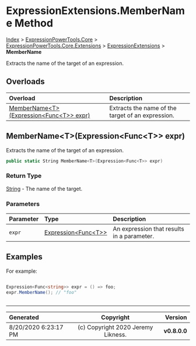 ﻿# ExpressionExtensions.MemberName Method

[Index](../index.md) > [ExpressionPowerTools.Core](ExpressionPowerTools.Core.a.md) > [ExpressionPowerTools.Core.Extensions](ExpressionPowerTools.Core.Extensions.n.md) > [ExpressionExtensions](ExpressionPowerTools.Core.Extensions.ExpressionExtensions.cs.md) > **MemberName**

Extracts the name of the target of an expression.

## Overloads

| Overload | Description |
| :-- | :-- |
| [MemberName&lt;T>(Expression&lt;Func&lt;T>> expr)](#membernametexpressionfunct-expr) | Extracts the name of the target of an expression. |
## MemberName&lt;T>(Expression&lt;Func&lt;T>> expr)

Extracts the name of the target of an expression.

```csharp
public static String MemberName<T>(Expression<Func<T>> expr)
```

### Return Type

 [String](https://docs.microsoft.com/dotnet/api/system.string)  - The name of the target.

### Parameters

| Parameter | Type | Description |
| :-- | :-- | :-- |
| `expr` | [Expression&lt;Func&lt;T>>](https://docs.microsoft.com/dotnet/api/system.linq.expressions.expression-1) | An expression that results in a parameter. |


## Examples

For example:

```csharp

Expression<Func<string>> expr = () => foo;
expr.MemberName(); // "foo"
            
```


---

| Generated | Copyright | Version |
| :-- | :-: | --: |
| 8/20/2020 6:23:17 PM | (c) Copyright 2020 Jeremy Likness. | **v0.8.0.0** |
